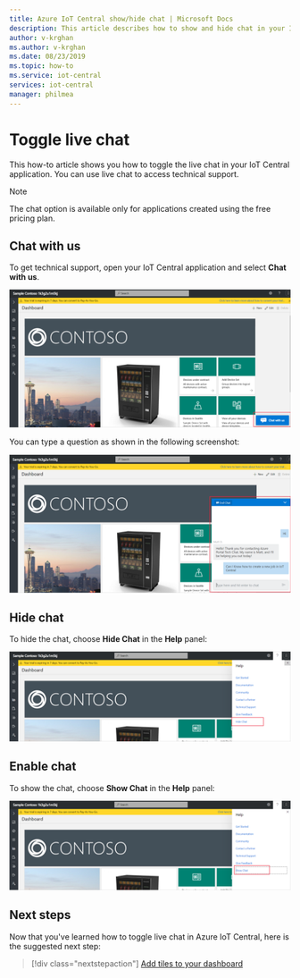 ```yaml
---
title: Azure IoT Central show/hide chat | Microsoft Docs
description: This article describes how to show and hide chat in your IoT Central application. You can use live chat to access technical support.
author: v-krghan
ms.author: v-krghan
ms.date: 08/23/2019
ms.topic: how-to
ms.service: iot-central
services: iot-central
manager: philmea
---
```


# Toggle live chat

This how-to article shows you how to toggle the live chat in your IoT Central application. You can use live chat to access technical support.

> [!NOTE]
> The chat option is available only for applications created using the free pricing plan.

## Chat with us

To get technical support, open your IoT Central application and select **Chat with us**.

![Chat with us](media/howto-show-hide-chat/chat-with-us.png)

You can type a question as shown in the following screenshot:

!["Configure Device Details" form with details for settings and properties](media/howto-show-hide-chat/sample-chat.png)

## Hide chat

To hide the chat, choose **Hide Chat** in the **Help** panel:

 ![Hide Chat](media/howto-show-hide-chat/hide-chat.png)

## Enable chat

To show the chat, choose **Show Chat** in the **Help** panel:

 ![Show Chat](media/howto-show-hide-chat/show-chat.png)

## Next steps

Now that you've learned how to toggle live chat in Azure IoT Central, here is the suggested next step:

> [!div class="nextstepaction"]
> [Add tiles to your dashboard](howto-add-tiles-to-your-dashboard.md)
